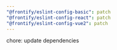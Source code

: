 ```yaml
---
"@frontify/eslint-config-basic": patch
"@frontify/eslint-config-react": patch
"@frontify/eslint-config-vue2": patch
---
```


chore: update dependencies
